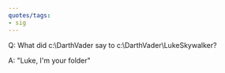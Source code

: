 ```yaml
---
quotes/tags:
- sig
---
```




Q: What did c:\DarthVader say to c:\DarthVader\LukeSkywalker?

A: "Luke, I'm your folder"